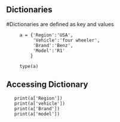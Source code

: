 ## Dictionaries
   #Dictionaries are defined as key and values
   
         a = {'Region':'USA',
              'Vehicle':'four wheeler',
              'Brand':'Benz',
              'Model':'R1'
             }
        
         type(a)

## Accessing Dictionary
       print(a['Region'])
       print(a['vehicle'])
       print(a['Brand'])
       print(a['model'])
       
  
        

